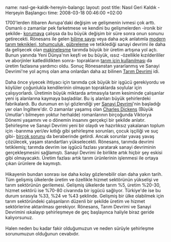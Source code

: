 name: nasl-ge-kaldk-hereyin-balangc
layout: post
title: Nasıl Geri Kaldık - Herşeyin Başlangıcı
time: 2008-03-18 00:46:00 +02:00

1700'lerden itibaren Avrupa'daki değişim ve gelişmenin ivmesi çok arttı. Osmanlı o zamanlar pek farketmese ve kendini bu gelişmelerden -ironik bir şekilde-  <a href="http://tr.wikipedia.org/wiki/T%C3%BCrkiye%27de_matbaac%C4%B1l%C4%B1k">korumaya</a> çalışsa da bu büyük değişim bir süre sonra onun sonunu getirecekti. Rönesans ile gelen <a href="http://en.wikipedia.org/wiki/Renaissance#Science">bilime saygı</a> veya daha açık anlatımla <a href="http://en.wikipedia.org/wiki/Agriculture#Modern_era">modern tarım teknikleri, tohumculuk, gübreleme</a> ve tetiklediği sanayi devrimi ile daha da gelişecek olan <a href="http://en.wikipedia.org/wiki/British_Agricultural_Revolution#Mechanization">makineleşme</a> tarımda büyük bir üretim artışına yol açtı. Bunun yanında Yeni Dünya'nın keşfi ve bu büyük, ıssız -özellikle kızılderililer ve aborjinler katledildikten sonra- toprakların <a href="http://en.wikipedia.org/wiki/Colonialism">tarım için kullanılması</a> da üretim fazlasına yardımcı oldu. Sonuç Rönesanstan yararlanmış ve Sanayi Devrimi'ne yol açmış olan ama onlardan daha az bilinen <a href="http://en.wikipedia.org/wiki/British_Agricultural_Revolution">Tarım Devrimi</a> idi.<br /><br />Daha önce yiyecek ihtiyacı için tarımda çok büyük bir işgücü gerekiyordu ve köylüler çoğunlukla kendilerinin olmayan topraklarda soylular için çalışıyorlardı. Üretimin büyük miktarda artmasıyla tarım kesiminde çalışanlar yeni iş alanlarına kaymaya başladılar. Bu iş alanları büyük şehirlerdeki fabrikalardı. Bu durumun en iyi gözlendiği yer <a href="http://en.wikipedia.org/wiki/Industrial_revolution">Sanayi Devrimi</a>'nin başladığı yer olan İngiltere'dir. O zamanlar yaşamış olan <a href="http://en.wikipedia.org/wiki/Charles_Dickens">Charles Dickens</a> (Büyük Umutlar'ı bilmeyen yoktur herhalde) romanlarının birçoğunda Viktorya Dönemi yaşamını ve o dönemin insanını gerçekçi bir şekilde anlatır. Şehirleşme ve Sanayi Devrimi yeni bir olaydı ve hazırlıksız yakalanan toplum için -barınma yeri/ev kıtlığı gibi şehirleşme sorunları, çocuk işçiliği ve suç gibi- <a href="http://en.wikipedia.org/wiki/Industrial_revolution#Social_effects">birçok sorunu</a> da beraberinde getirdi. Ancak sorunlar yavaş yavaş çözülecek, yaşam standartları yükselecekti. Rönesans, tarımda devrimi tetiklemiş; tarımda devrim ise işgücü fazlası yaratarak sanayi devriminin gerçekleşmesini sağlamıştı. Sanayi Devrimi ile birlikte artık hiçbir şey eskisi gibi olmayacaktı. Üretim fazlası artık tarım ürünlerinin işlenmesi ile ortaya çıkan ürünlere de kaymıştı.<br /><br />Hikayenin bundan sonrası ise daha kolay gözlenebilir olan daha yakın tarih. Tüm gelişmiş ülkelerde üretim ve özellikle hizmet sektörünün yükselişi ve tarım sektörünün gerilemesi. Gelişmiş ülkelerde tarım %5, üretim %20-30, hizmet sektörü ise %70-80 civarında bir işgücü sağlıyor. Türkiye'de ise bu durum sırasıyla %33, %24 ve %43 şeklinde. Gelişmiş bir ülke olabilmek için tarım sektöründeki çalışanların düzenli bir şekilde üretim ve hizmet sektörlerine aktarılması gerekiyor. Rönesans, Tarım Devrimi ve Sanayi Devrimini ıskalayıp şehirleşmeye de geç başlayınca haliyle biraz geride kalıyorsunuz.<br /><br />Halen neden bu kadar fakir olduğumuzun ve neden sürüyle şehirleşme sorunumuzun olduğunun cevabıdır.
